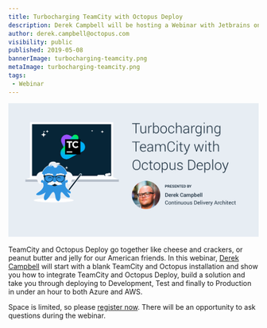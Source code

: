 ```yaml
---
title: Turbocharging TeamCity with Octopus Deploy
description: Derek Campbell will be hosting a Webinar with Jetbrains on "Turbocharging TeamCity with Octopus Deploy"
author: derek.campbell@octopus.com
visibility: public
published: 2019-05-08
bannerImage: turbocharging-teamcity.png
metaImage: turbocharging-teamcity.png
tags:
 - Webinar
---
```


![Derek Campbell hosting a Webinar in conjunction with Jetbrains on "Turbocharging TeamCity with Octopus Deploy"](turbocharging-teamcity.png)

TeamCity and Octopus Deploy go together like cheese and crackers, or peanut butter and jelly for our American friends. In this webinar, [Derek Campbell](https://twitter.com/octoderek) will start with a blank TeamCity and Octopus installation and show you how to integrate TeamCity and Octopus Deploy, build a solution and take you through deploying to Development, Test and finally to Production in under an hour to both Azure and AWS.

Space is limited, so please [register now](https://info.jetbrains.com/teamcity-webinar-may-2019.html). There will be an opportunity to ask questions during the webinar.
